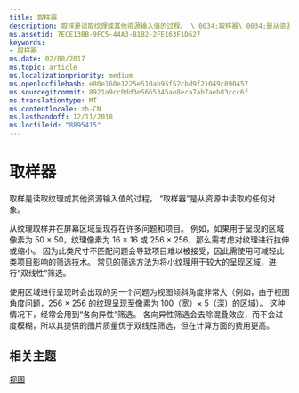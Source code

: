 ```yaml
---
title: 取样器
description: 取样是读取纹理或其他资源输入值的过程。 \ 0034;取样器\ 0034;是从资源中读取的任何对象。
ms.assetid: 7ECE13BB-9FC5-44A3-B1B2-2FE163F1D627
keywords:
- 取样器
ms.date: 02/08/2017
ms.topic: article
ms.localizationpriority: medium
ms.openlocfilehash: e80e160e1225e510ab95f52cbd9f21049c890457
ms.sourcegitcommit: 8921a9cc0dd3e5665345ae8eca7ab7aeb83ccc6f
ms.translationtype: MT
ms.contentlocale: zh-CN
ms.lasthandoff: 12/11/2018
ms.locfileid: "8895415"
---
```

# <a name="sampler"></a>取样器


取样是读取纹理或其他资源输入值的过程。 “取样器”是从资源中读取的任何对象。

从纹理取样并在屏幕区域呈现存在许多问题和项目。 例如，如果用于呈现的区域像素为 50 × 50，纹理像素为 16 × 16 或 256 × 256，那么需考虑对纹理进行拉伸或缩小。 因为此类尺寸不匹配问题会导致项目难以被接受，因此需使用可减轻此类项目影响的筛选技术。 常见的筛选方法为将小纹理用于较大的呈现区域，进行“双线性”筛选。

使用区域进行呈现时会出现的另一个问题为视图倾斜角度非常大（例如，由于视图角度问题，256 × 256 的纹理呈现至像素为 100（宽）× 5（深）的区域）。 这种情况下，经常会用到“各向异性”筛选。 各向异性筛选会去除混叠效应，而不会过度模糊，所以其提供的图片质量优于双线性筛选，但在计算方面的费用更高。

## <a name="span-idrelated-topicsspanrelated-topics"></a><span id="related-topics"></span>相关主题


[视图](views.md)

 

 




